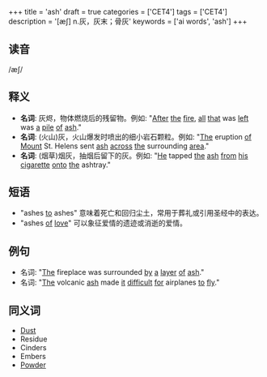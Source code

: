 +++
title = 'ash'
draft = true
categories = ['CET4']
tags = ['CET4']
description = '[æ∫] n.灰，灰末；骨灰'
keywords = ['ai words', 'ash']
+++

## 读音
/æʃ/

## 释义
- **名词**: 灰烬，物体燃烧后的残留物。例如: "[After](/zh/post/after/) [the](/zh/post/the/) [fire](/zh/post/fire/), [all](/zh/post/all/) [that](/zh/post/that/) was [left](/zh/post/left/) was [a](/zh/post/a/) [pile](/zh/post/pile/) [of](/zh/post/of/) [ash](/zh/post/ash/)."
- **名词**: (火山)灰，火山爆发时喷出的细小岩石颗粒。例如: "[The](/zh/post/the/) eruption [of](/zh/post/of/) [Mount](/zh/post/mount/) St. Helens sent [ash](/zh/post/ash/) [across](/zh/post/across/) [the](/zh/post/the/) surrounding [area](/zh/post/area/)."
- **名词**: (烟草)烟灰，抽烟后留下的灰。例如: "[He](/zh/post/he/) tapped [the](/zh/post/the/) [ash](/zh/post/ash/) [from](/zh/post/from/) [his](/zh/post/his/) [cigarette](/zh/post/cigarette/) [onto](/zh/post/onto/) [the](/zh/post/the/) ashtray."

## 短语
- "ashes [to](/zh/post/to/) ashes" 意味着死亡和回归尘土，常用于葬礼或引用圣经中的表达。
- "ashes [of](/zh/post/of/) [love](/zh/post/love/)" 可以象征爱情的遗迹或消逝的爱情。

## 例句
- 名词: "[The](/zh/post/the/) fireplace was surrounded [by](/zh/post/by/) [a](/zh/post/a/) [layer](/zh/post/layer/) [of](/zh/post/of/) [ash](/zh/post/ash/)."
- 名词: "[The](/zh/post/the/) volcanic [ash](/zh/post/ash/) made [it](/zh/post/it/) [difficult](/zh/post/difficult/) [for](/zh/post/for/) airplanes [to](/zh/post/to/) [fly](/zh/post/fly/)."

## 同义词
- [Dust](/zh/post/dust/)
- Residue
- Cinders
- Embers
- [Powder](/zh/post/powder/)
